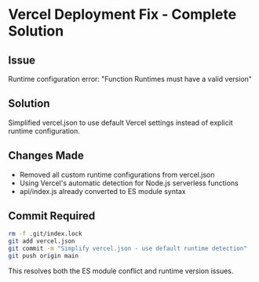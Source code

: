 # Vercel Deployment Fix - Complete Solution

## Issue
Runtime configuration error: "Function Runtimes must have a valid version"

## Solution
Simplified vercel.json to use default Vercel settings instead of explicit runtime configuration.

## Changes Made
- Removed all custom runtime configurations from vercel.json
- Using Vercel's automatic detection for Node.js serverless functions
- api/index.js already converted to ES module syntax

## Commit Required
```bash
rm -f .git/index.lock
git add vercel.json
git commit -m "Simplify vercel.json - use default runtime detection"
git push origin main
```

This resolves both the ES module conflict and runtime version issues.
